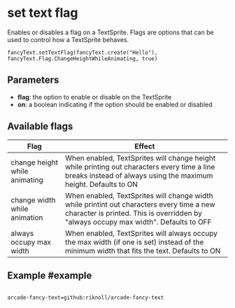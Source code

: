 # set text flag

Enables or disables a flag on a TextSprite. Flags are options that can be used to control how a TextSprite behaves.

```sig
fancyText.setTextFlag(fancyText.create("Hello"), fancyText.Flag.ChangeHeightWhileAnimating, true)
```


## Parameters

* **flag**: the option to enable or disable on the TextSprite
* **on**: a boolean indicating if the option should be enabled or disabled

## Available flags

| Flag                          | Effect 
| ----------------------------- | ---------------------------------------
| change height while animating | When enabled, TextSprites will change height while printing out characters every time a line breaks instead of always using the maximum height. Defaults to ON
| change width while animation  | When enabled, TextSprites will change width while printint out characters every time a new character is printed. This is overridden by "always occupy max width". Defaults to OFF
| always occupy max width       | When enabled, TextSprites will always occupy the max width (if one is set) instead of the minimum width that fits the text. Defaults to ON

## Example #example


```blocks

```

```package
arcade-fancy-text=github:riknoll/arcade-fancy-text
```